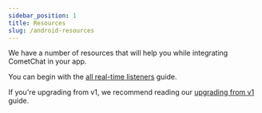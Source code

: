 ```yaml
---
sidebar_position: 1
title: Resources
slug: /android-resources
---
```


We have a number of resources that will help you while integrating CometChat in your app.

You can begin with the [all real-time listeners](./resources-all-real-time-listeners) guide.

If you're upgrading from v1, we recommend reading our [upgrading from v1](./resources-upgrading-from-v2) guide.